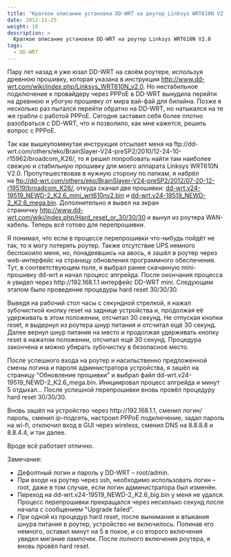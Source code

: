 ```yaml
---
title: "Краткое описание установки DD-WRT на роутер Linksys WRT610N V2.0"
date: 2012-11-25
weight: 10
description: >
  Краткое описание установки DD-WRT на роутер Linksys WRT610N V2.0
tags:
  - DD-WRT
---
```


<p>Пару лет назад я уже юзал DD-WRT на своём роутере, используя древнюю прошивку, которая указана в инструкции <a href="http://www.dd-wrt.com/wiki/index.php/Linksys_WRT610N_v2.0">http://www.dd-wrt.com/wiki/index.php/Linksys_WRT610N_v2.0</a>. Но нестабильное подключение к провайдеру через PPPoE в DD-WRT вынудила перейти на древнюю и убогую прошивку от мира вай-фай для билайна. Позже я несколько раз пытался перейти обратно на DD-WRT, но натыкался на те же грабли с работой PPPoE. Сегодня заставил себя более плотно разобраться с DD-WRT, что и позволило, как мне кажется, решить вопрос с PPPoE.</p>
<p>Так как вышеупомянутая инструкция отсылает меня на ftp://dd-wrt.com/others/eko/BrainSlayer-V24-preSP2/2010/12-24-10-r15962/broadcom_K26/, то я решил попробовать найти там наиболее свежую и стабильную прошивку для моего аппарата Linksys WRT610N V2.0. Пропутешествовав в нужную сторону по папкам, я набрёл на <a href="ftp://dd-wrt.com/others/eko/BrainSlayer-V24-preSP2/2012/07-20-12-r19519/broadcom_K26/">ftp://dd-wrt.com/others/eko/BrainSlayer-V24-preSP2/2012/07-20-12-r19519/broadcom_K26/</a>, откуда скачал две прошивки: <a href="ftp://dd-wrt.com/others/eko/BrainSlayer-V24-preSP2/2012/07-20-12-r19519/broadcom_K26/dd-wrt.v24-19519_NEWD-2_K2.6_mini_wrt610nv2.bin">dd-wrt.v24-19519_NEWD-2_K2.6_mini_wrt610nv2.bin</a> и <a href="ftp://dd-wrt.com/others/eko/BrainSlayer-V24-preSP2/2012/07-20-12-r19519/broadcom_K26/dd-wrt.v24-19519_NEWD-2_K2.6_mega.bin">dd-wrt.v24-19519_NEWD-2_K2.6_mega.bin</a>. Дополнительно я вывел на экран страничку <a href="http://www.dd-wrt.com/wiki/index.php/Hard_reset_or_30/30/30">http://www.dd-wrt.com/wiki/index.php/Hard_reset_or_30/30/30</a> и вынул из роутера WAN-кабель. Теперь всё готово для перепрошивки.</p>
<p>Я понимал, что если в процессе перепрошивки что-нибудь пойдёт не так, то я могу потерять роутер. Также отсутствие UPS немного беспокоило меня, но, понадеявшись на авось, я зашёл в роутер через web-интерфейс на страницу обновления программного обеспечения. Тут, в соответствующем поле, я выбрал ранее скачанную mini-прошивку dd-wrt и начал процесс апгрейда. После окончания процесса я увидел через http://192.168.1.1 интерфейс DD-WRT mini. Следующим этапом было проведение процедуры hard reset 30/30/30.</p>
<p>Выведя на рабочий стол часы с секундной стрелкой, я нажал зубочисткой кнопку reset на заднице устройства и, продолжая её удерживать в этом положении, отсчитал 30 секунд. Не отпуская кнопки reset, я выдернул из роутера шнур питания и отсчитал ещё 30 секунд. Далее вернул шнур питания на место и продолжая удерживать кнопку reset в нажатом положении, отсчитал ещё 30 секунд. Процедура закончена и можно убирать зубочистку в безопасное место.</p>
<p>После успешного входа на роутер и насильственно предложенной смены логина и пароля администратора устройства, я зашёл на страницу "Обновление прошивки" и выбрал файл dd-wrt.v24-19519_NEWD-2_K2.6_mega.bin. Инициировал процесс апгрейда и минут 5 отдыхал... После успешной перепрошивки вновь провёл процедуру hard reset 30/30/30.</p>
<p>Вновь зашёл на устройство через http://192.168.1.1, сменил логин/пароль, сменил ip-подсеть, настроил PPPoE подключение, задал пароль на wi-fi, отключил вход в GUI через wireless, сменил DNS на 8.8.8.8 и 8.8.4.4, и так далее.</p>
<p>Вроде всё работает отлично.</p>
<div>Замечания:</div>
<ul>
<li>Дефолтный логин и пароль у DD-WRT – root/admin.</li>
<li>При входе на роутер через ssh, необходимо использовать логин – root, даже в том случае, если логин администратора был изменён.</li>
<li>Переход на dd-wrt.v24-19519_NEWD-2_K2.6_big.bin у меня не удался. Процесс перепрошивки прекращался через несколько секунд после начала с сообщением "Upgrade failed".</li>
<li>При одной из процедур hard reset, после вынимания и втыкания шнура питания в роутер, устройство не включилось. Попинав его немного, оставил минут на 5 в покое, и со второго включения увидел мигание лампочек. После полного включения роутера, я вновь провёл hard reset.</li>
</ul>
